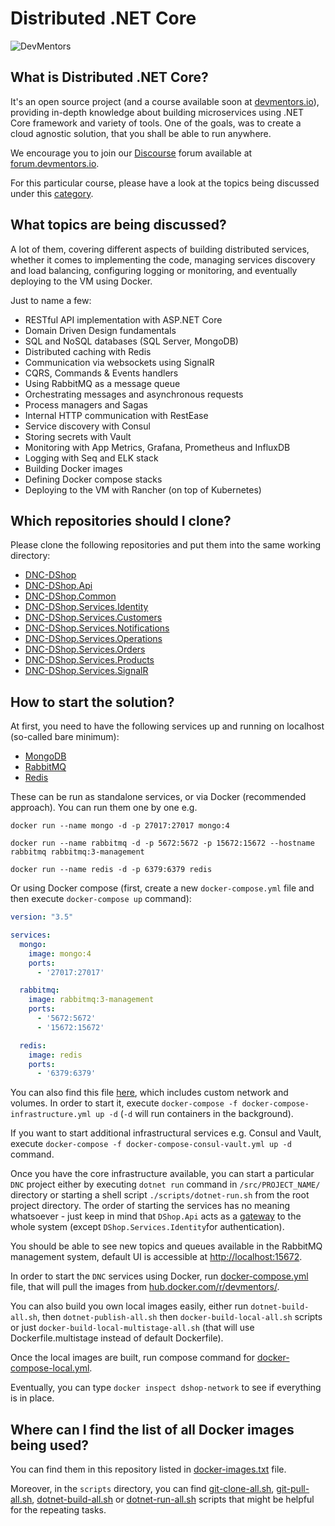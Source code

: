 # Distributed .NET Core

![DevMentors](https://github.com/devmentors/DNC-DShop/blob/master/assets/devmentors_logo.png)

**What is Distributed .NET Core?**
----------------

It's an open source project (and a course available soon at [devmentors.io](https://devmentors.io)), providing in-depth knowledge about building microservices using .NET Core framework and variety of tools. One of the goals, was to create a cloud agnostic solution, that you shall be able to run anywhere. 

We encourage you to join our [Discourse](https://www.discourse.org) forum available at [forum.devmentors.io](https://forum.devmentors.io).

For this particular course, please have a look at the topics being discussed under this [category](https://forum.devmentors.io/c/courses/distributed-dotnet-core).


**What topics are being discussed?**
----------------

A lot of them, covering different aspects of building distributed services, whether it comes to implementing the code, managing services discovery and load balancing, configuring logging or monitoring, and eventually deploying to the VM using Docker.

Just to name a few:
- RESTful API implementation with ASP.NET Core
- Domain Driven Design fundamentals
- SQL and NoSQL databases (SQL Server, MongoDB)
- Distributed caching with Redis
- Communication via websockets using SignalR
- CQRS, Commands & Events handlers
- Using RabbitMQ as a message queue
- Orchestrating messages and asynchronous requests
- Process managers and Sagas
- Internal HTTP communication with RestEase
- Service discovery with Consul
- Storing secrets with Vault
- Monitoring with App Metrics, Grafana, Prometheus and InfluxDB
- Logging with Seq and ELK stack
- Building Docker images
- Defining Docker compose stacks
- Deploying to the VM with Rancher (on top of Kubernetes)

**Which repositories should I clone?**
----------------

Please clone the following repositories and put them into the same working directory:

- [DNC-DShop](https://github.com/devmentors/DNC-DShop.Common)
- [DNC-DShop.Api](https://github.com/devmentors/DNC-DShop.Api)
- [DNC-DShop.Common](https://github.com/devmentors/DNC-DShop.Common)
- [DNC-DShop.Services.Identity](https://github.com/devmentors/DNC-DShop.Services.Identity)
- [DNC-DShop.Services.Customers](https://github.com/devmentors/DNC-DShop.Services.Customers)
- [DNC-DShop.Services.Notifications](https://github.com/devmentors/DNC-DShop.Services.Notifications)
- [DNC-DShop.Services.Operations](https://github.com/devmentors/DNC-DShop.Services.Operations)
- [DNC-DShop.Services.Orders](https://github.com/devmentors/DNC-DShop.Services.Orders)
- [DNC-DShop.Services.Products](https://github.com/devmentors/DNC-DShop.Services.Products)
- [DNC-DShop.Services.SignalR](https://github.com/devmentors/DNC-DShop.Services.SignalR)

**How to start the solution?**
----------------

At first, you need to have the following services up and running on localhost (so-called bare minimum):

- [MongoDB](https://www.mongodb.com)
- [RabbitMQ](https://www.rabbitmq.com)
- [Redis](https://redis.io)

These can be run as standalone services, or via Docker (recommended approach). 
You can run them one by one e.g.

```docker
docker run --name mongo -d -p 27017:27017 mongo:4
```

```docker
docker run --name rabbitmq -d -p 5672:5672 -p 15672:15672 --hostname rabbitmq rabbitmq:3-management
```

```docker
docker run --name redis -d -p 6379:6379 redis
```

Or using Docker compose (first, create a new `docker-compose.yml` file and then execute `docker-compose up` command):

```yml
version: "3.5"

services:
  mongo:
    image: mongo:4
    ports:
      - '27017:27017'

  rabbitmq:
    image: rabbitmq:3-management
    ports:
      - '5672:5672'
      - '15672:15672'

  redis:
    image: redis
    ports:
      - '6379:6379'
```

You can also find this file [here](https://github.com/devmentors/DNC-DShop/blob/master/compose/docker-compose-infrastructure.yml), which includes custom network and volumes. In order to start it, execute `docker-compose -f docker-compose-infrastructure.yml up -d` (`-d` will run containers in the background).

If you want to start additional infrastructural services e.g. Consul and Vault, execute `docker-compose -f docker-compose-consul-vault.yml up -d` command.

Once you have the core infrastructure available, you can start a particular `DNC` project either by executing `dotnet run` command in `/src/PROJECT_NAME/` directory or starting a shell script `./scripts/dotnet-run.sh` from the root project directory. 
The order of starting the services has no meaning whatsoever - just keep in mind that `DShop.Api` acts as a [gateway](https://microservices.io/patterns/apigateway.html) to the whole system (except `DShop.Services.Identity`for authentication).

You should be able to see new topics and queues available in the RabbitMQ management system, default UI is accessible at [http://localhost:15672](http://localhost:15672).

In order to start the `DNC` services using Docker, run [docker-compose.yml](https://github.com/devmentors/DNC-DShop/blob/master/compose/docker-compose.yml) file, that will pull the images from [hub.docker.com/r/devmentors/](https://hub.docker.com/r/devmentors/).

You can also build you own local images easily, either run `dotnet-build-all.sh`, then `dotnet-publish-all.sh` then `docker-build-local-all.sh` scripts or just `docker-build-local-multistage-all.sh` (that will use Dockerfile.multistage instead of default Dockerfile).

Once the local images are built, run compose command for [docker-compose-local.yml](https://github.com/devmentors/DNC-DShop/blob/master/compose/docker-compose-local.yml).

Eventually, you can type `docker inspect dshop-network` to see if everything is in place.

**Where can I find the list of all Docker images being used?**
----------------

You can find them in this repository listed in [docker-images.txt](https://github.com/devmentors/DNC-DShop/blob/master/docker-images.txt) file.

Moreover, in the `scripts` directory, you can find [git-clone-all.sh](https://github.com/devmentors/DNC-DShop/blob/master/scripts/git-clone-all.sh), [git-pull-all.sh](https://github.com/devmentors/DNC-DShop/blob/master/scripts/git-pull-all.sh), [dotnet-build-all.sh](https://github.com/devmentors/DNC-DShop/blob/master/scripts/dotnet-build-all.sh) or [dotnet-run-all.sh](https://github.com/devmentors/DNC-DShop/blob/master/scripts/dotnet-run-all.sh)
scripts that might be helpful for the repeating tasks.